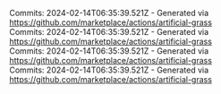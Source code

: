 Commits: 2024-02-14T06:35:39.521Z - Generated via https://github.com/marketplace/actions/artificial-grass
<br>
Commits: 2024-02-14T06:35:39.521Z - Generated via https://github.com/marketplace/actions/artificial-grass
<br>
Commits: 2024-02-14T06:35:39.521Z - Generated via https://github.com/marketplace/actions/artificial-grass
<br>
Commits: 2024-02-14T06:35:39.521Z - Generated via https://github.com/marketplace/actions/artificial-grass
<br>
